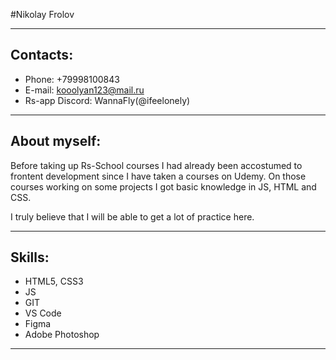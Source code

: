 #Nikolay Frolov

---

## Contacts:

- Phone: +79998100843
- E-mail: kooolyan123@mail.ru
- Rs-app Discord: WannaFly(@ifeelonely)

---

## About myself:

Before taking up Rs-School courses I had already been accostumed to frontent development since I have taken a courses on Udemy. On those courses working on some projects I got basic knowledge in JS, HTML and CSS.

I truly believe that I will be able to get a lot of practice here.

---

## Skills:

- HTML5, CSS3
- JS
- GIT
- VS Code
- Figma
- Adobe Photoshop

---
